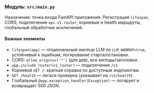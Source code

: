### Модуль: `src/main.py`

Назначение: точка входа FastAPI приложения. Регистрация `lifespan`, CORS, подключение `api.v1.router`, корневые и health маршруты, глобальный обработчик исключений.

#### Важные элементы
- `lifespan(app)` — опциональный warmup LLM по `LLM_WARMUP=true`, устойчивый к ошибкам; логирование старта/остановки.
- CORS: `allow_origins=['*']` (для дев), все методы/заголовки.
- `app.include_router(v1_router)` — подключение `/v1`.
- Корневой `GET /`: краткая справка по доступным эндпоинтам.
- `GET /health` — легаси проверка (указывает на `/v1/health`).
- Глобальный `@app.exception_handler(Exception)` — логирует и возвращает 500 JSON.





